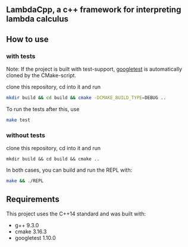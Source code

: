 ## LambdaCpp, a c++ framework for interpreting lambda calculus

## How to use

### with tests

Note: If the project is built with test-support, [googletest](https://github.com/google/googletest) is automatically cloned by the CMake-script.

clone this repository, cd into it and run

```bash
mkdir build && cd build && cmake -DCMAKE_BUILD_TYPE=DEBUG ..
```

To run the tests after this, use

```bash
make test
```

### without tests

clone this repository, cd into it and run

```
mkdir build && cd build && cmake ..
```


In both cases, you can build and run the REPL with:

```bash
make && ./REPL
```


## Requirements

This project uses the C++14 standard and was built with:

+ g++ 9.3.0
+ cmake 3.16.3
+ googletest 1.10.0
